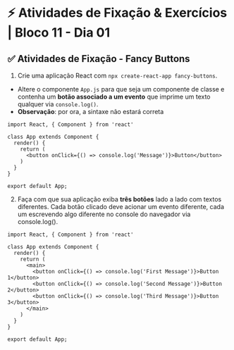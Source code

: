# &#9889; Atividades de Fixação & Exercícios | Bloco 11 - Dia 01

## &#9989; Atividades de Fixação - Fancy Buttons
1. Crie uma aplicação React com `npx create-react-app fancy-buttons`.
- Altere o componente `App.js` para que seja um componente de classe e contenha um **botão associado a um evento** que imprime um texto qualquer via `console.log()`.
- **Observação**: por ora, a sintaxe não estará correta
```
import React, { Component } from 'react'

class App extends Component {
  render() {
    return (
      <button onClick={() => console.log('Message')}>Button</button>
    )
  }
}

export default App;
```

2. Faça com que sua aplicação exiba **três botões** lado a lado com textos diferentes. Cada botão clicado deve acionar um evento diferente, cada um escrevendo algo diferente no console do navegador via console.log().
```
import React, { Component } from 'react'

class App extends Component {
  render() {
    return (
      <main>
        <button onClick={() => console.log('First Message')}>Button 1</button>
        <button onClick={() => console.log('Second Message')}>Button 2</button>
        <button onClick={() => console.log('Third Message')}>Button 3</button>
      </main> 
    )
  }
}

export default App;
```
